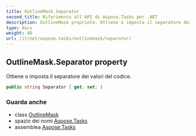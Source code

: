 ```yaml
---
title: OutlineMask.Separator
second_title: Riferimento all'API di Aspose.Tasks per .NET
description: OutlineMask proprietà. Ottiene o imposta il separatore dei valori del codice.
type: docs
weight: 40
url: /it/net/aspose.tasks/outlinemask/separator/
---
```

## OutlineMask.Separator property

Ottiene o imposta il separatore dei valori del codice.

```csharp
public string Separator { get; set; }
```

### Guarda anche

* class [OutlineMask](../)
* spazio dei nomi [Aspose.Tasks](../../outlinemask/)
* assemblea [Aspose.Tasks](../../../)


